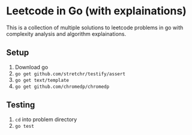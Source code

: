 # Leetcode in Go (with explainations)
This is a collection of multiple solutions to leetcode problems in go with complexity analysis and algorithm explainations.

## Setup
1. Download go
2. `go get github.com/stretchr/testify/assert`
3. `go get text/template`
4. `go get github.com/chromedp/chromedp`

## Testing
1. `cd` into problem directory
2. `go test`